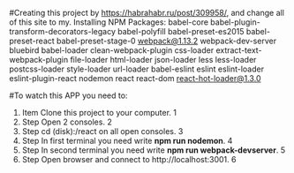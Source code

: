 #Creating this project by https://habrahabr.ru/post/309958/, and change all of this site to my.
Installing NPM Packages: babel-core babel-plugin-transform-decorators-legacy babel-polyfill babel-preset-es2015 babel-preset-react babel-preset-stage-0 webpack@1.13.2 webpack-dev-server bluebird babel-loader clean-webpack-plugin css-loader extract-text-webpack-plugin file-loader html-loader json-loader less less-loader postcss-loader style-loader url-loader babel-eslint eslint eslint-loader eslint-plugin-react nodemon react react-dom react-hot-loader@1.3.0 

#To watch this APP you need to:
1. Item Clone this project to your computer. 1
2. Step Open 2 consoles. 2
3. Step cd (disk):/react on all open consoles. 3
4. Step In first terminal you need write **npm run nodemon**. 4
5. Step In second terminal you need write **npm run webpack-devserver**. 5
6. Step Open browser and connect to http://localhost:3001. 6 
